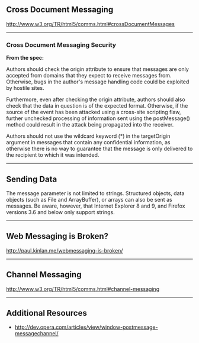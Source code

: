 ## Cross Document Messaging

<http://www.w3.org/TR/html5/comms.html#crossDocumentMessages>

---

### Cross Document Messaging Security

__From the spec:__

Authors should check the origin attribute to ensure that messages are only accepted from domains that they expect to receive messages from. Otherwise, bugs in the author's message handling code could be exploited by hostile sites.

Furthermore, even after checking the origin attribute, authors should also check that the data in question is of the expected format. Otherwise, if the source of the event has been attacked using a cross-site scripting flaw, further unchecked processing of information sent using the postMessage() method could result in the attack being propagated into the receiver.

Authors should not use the wildcard keyword (*) in the targetOrigin argument in messages that contain any confidential information, as otherwise there is no way to guarantee that the message is only delivered to the recipient to which it was intended.

---

## Sending Data

The message parameter is not limited to strings. Structured objects, data objects (such as File and ArrayBuffer), or arrays can also be sent as messages. Be aware, however, that Internet Explorer 8 and 9, and Firefox versions 3.6 and below only support strings.

---

## Web Messaging is Broken?

<http://paul.kinlan.me/webmessaging-is-broken/>

---

## Channel Messaging

<http://www.w3.org/TR/html5/comms.html#channel-messaging>

---

## Additional Resources

- <http://dev.opera.com/articles/view/window-postmessage-messagechannel/>